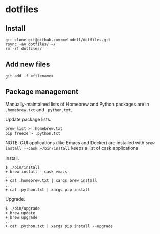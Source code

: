 # dotfiles

## Install

```
git clone git@github.com:melodell/dotfiles.git
rsync -av dotfiles/ ~/
rm -rf dotfiles/
```

## Add new files

```
git add -f <filename>
```

## Package management
Manually-maintained lists of Homebrew and Python packages are in `.homebrew.txt` and `.python.txt`.

Update package lists.

```
brew list > .homebrew.txt
pip freeze > .python.txt
```

NOTE: GUI applications (like Emacs and Docker) are installed with `brew install --cask`.
`~/bin/install` keeps a list of cask applications.

Install.

```console
$ ./bin/install
+ brew install --cask emacs
...
+ cat .homebrew.txt | xargs brew install
...
+ cat .python.txt | xargs pip install
```

Upgrade.
```console
$ ./bin/upgrade
+ brew update
+ brew upgrade
...
+ cat .python.txt | xargs pip install --upgrade
```
